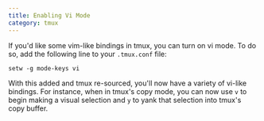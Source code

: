 ```yaml
---
title: Enabling Vi Mode
category: tmux
---
```


If you'd like some vim-like bindings in tmux, you can turn on vi mode. To do
so, add the following line to your `.tmux.conf` file:

```
setw -g mode-keys vi
```

With this added and tmux re-sourced, you'll now have a variety of vi-like
bindings. For instance, when in tmux's copy mode, you can now use `v` to
begin making a visual selection and `y` to yank that selection into tmux's
copy buffer.

